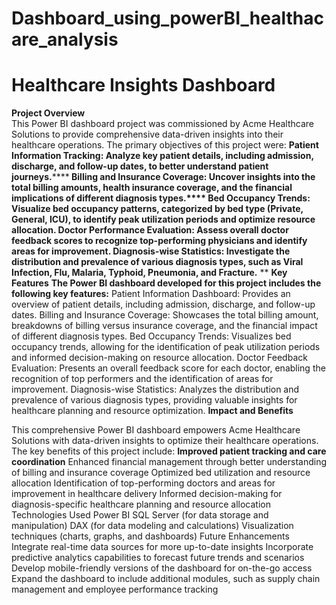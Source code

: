 # Dashboard_using_powerBI_healthacare_analysis
# Healthcare Insights Dashboard
**Project Overview**</b>  
</b>
This Power BI dashboard project was commissioned by Acme Healthcare Solutions to provide comprehensive data-driven insights into their healthcare operations. The primary objectives of this project were:</b></b>
</b>**</b>  </b>
Patient Information Tracking:</b> Analyze key patient details, including admission, discharge, and follow-up dates, to better understand patient journeys.********</b>
Billing and Insurance Coverage: </b>Uncover insights into the total billing amounts, health insurance coverage, and the financial implications of different diagnosis types.****</b></b>
Bed Occupancy Trends: </b>Visualize bed occupancy patterns, categorized by bed type (Private, General, ICU), to identify peak utilization periods and optimize resource allocation.</b>
Doctor Performance Evaluation:</b> Assess overall doctor feedback scores to recognize top-performing physicians and identify areas for improvement.</b>
Diagnosis-wise Statistics: </b>Investigate the distribution and prevalence of various diagnosis types, such as Viral Infection, Flu, Malaria, Typhoid, Pneumonia, and Fracture.**</b>
**
**Key Features**</b></b>
**The Power BI dashboard developed for this project includes the following key features:**
</b>
Patient Information Dashboard: </b>Provides an overview of patient details, including admission, discharge, and follow-up dates.
Billing and Insurance Coverage:</b> Showcases the total billing amount, breakdowns of billing versus insurance coverage, and the financial impact of different diagnosis types.</b>
Bed Occupancy Trends:</b> Visualizes bed occupancy trends, allowing for the identification of peak utilization periods and informed decision-making on resource allocation.</b>
Doctor Feedback Evaluation:</b> Presents an overall feedback score for each doctor, enabling the recognition of top performers and the identification of areas for improvement.</b>
Diagnosis-wise Statistics:</b> Analyzes the distribution and prevalence of various diagnosis types, providing valuable insights for healthcare planning and resource optimization.</b>
**Impact and Benefits**


</b></b></b>


This comprehensive Power BI dashboard empowers Acme Healthcare Solutions with data-driven insights to optimize their healthcare operations. The key benefits of this project include:
</b>
**Improved patient tracking and care coordination</b>**
Enhanced financial management through better understanding of billing and insurance coverage</b>
Optimized bed utilization and resource allocation</b>
Identification of top-performing doctors and areas for improvement in healthcare delivery</b>
Informed decision-making for diagnosis-specific healthcare planning and resource allocation</b>
Technologies Used</b>
Power BI</b>
SQL Server (for data storage and manipulation)</b>
DAX (for data modeling and calculations)</b>
Visualization techniques (charts, graphs, and dashboards)</b>
Future Enhancements</b>
Integrate real-time data sources for more up-to-date insights</b>
Incorporate predictive analytics capabilities to forecast future trends and scenarios</b>
Develop mobile-friendly versions of the dashboard for on-the-go access</b>
Expand the dashboard to include additional modules, such as supply chain management and employee performance tracking</b>
